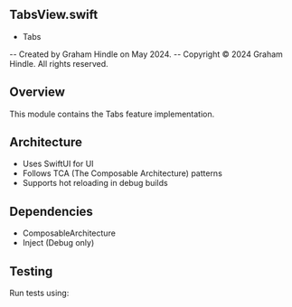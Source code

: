 

##  TabsView.swift
-  Tabs

--  Created by Graham Hindle on May 2024.
--  Copyright © 2024 Graham Hindle. All rights reserved.


## Overview
This module contains the Tabs feature implementation.

## Architecture
- Uses SwiftUI for UI
- Follows TCA (The Composable Architecture) patterns
- Supports hot reloading in debug builds

## Dependencies
- ComposableArchitecture
- Inject (Debug only)

## Testing
Run tests using:

